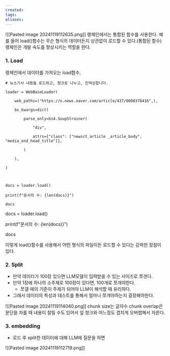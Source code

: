 ```yaml
---
created: 
tags: 
aliases:
---
```

![[Pasted image 20241119112635.png]]
랭체인에서는 통합된 함수를 사용한다.
	예를 들어 load()함수는 무슨 형식의 데이터든지 상관없이 로드할 수 있다.(통합된 함수)
랭체인은 개발 속도를 향상시키는 역할을 한다.

### 1. Load 
랭체인에서 데이터를 가져오는 load함수,
```
# 뉴스기사 내용을 로드하고, 청크로 나누고, 인덱싱합니다.

loader = WebBaseLoader(

    web_paths=("https://n.news.naver.com/article/437/0000378416",),

    bs_kwargs=dict(

        parse_only=bs4.SoupStrainer(

            "div",

            attrs={"class": ["newsct_article _article_body", "media_end_head_title"]},

        )

    ),

)

  

docs = loader.load()

print(f"문서의 수: {len(docs)}")

docs
```

docs = loader.load()

print(f"문서의 수: {len(docs)}")

docs

이렇게 load()함수를 사용해서 어떤 형식의 파일이든 로드할 수 있다는 강력한 장점이 있다.


### 2. Split
- 만약 데이터가 100장 있으면 LLM모델이 입력받을 수 있는 사이즈로 쪼갠다.
- 만약 1장에 하나의 소주재로 100장이 있다면, 100개로 쪼개야한다.
	- 쪼갤 때의 기준이 주제가 되어야 LLM이 해석할 때 유리하다.
- 그래서 데이터의 특성과 테스트를 통해서 얼마나 쪼개야하는지 결정해야한다.

![[Pasted image 20241119114040.png]]
chunk size는 글자수
chunk overlap은 문단을 자를 때 내용이 잘릴 수도 있어서 앞 청크와 어느정도 겹치게 오버랩해서 자른다.

### 3. embedding
- 로드 후 split한  데이터에 대해 LLM에 질문을 하면 

![[Pasted image 20241119112719.png]]